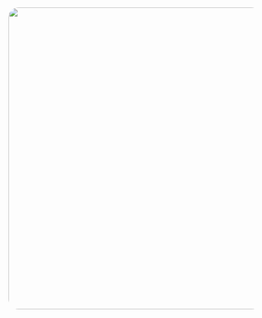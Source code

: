 <div align="center">
  <img src="https://github.com/code-with-Anson/code-with-Anson/blob/main/%E9%9C%9E%E9%9B%A8%E6%A8%B1%20x%20%E5%A4%A9%E5%85%89%E6%99%93-2-25.10.7.png" height=600 style="border-radius: 20px;">
</div>
